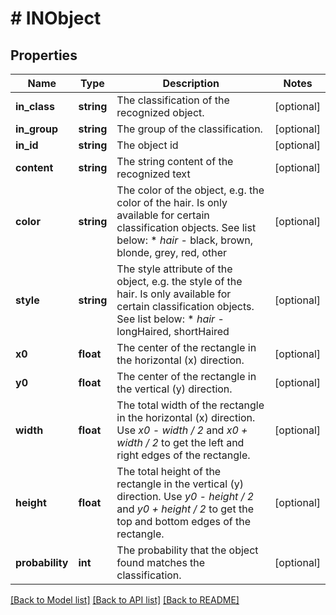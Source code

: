 # # INObject

## Properties

Name | Type | Description | Notes
------------ | ------------- | ------------- | -------------
**in_class** | **string** | The classification of the recognized object. | [optional] 
**in_group** | **string** | The group of the classification. | [optional] 
**in_id** | **string** | The object id | [optional] 
**content** | **string** | The string content of the recognized text | [optional] 
**color** | **string** | The color of the object, e.g. the color of the hair. Is only available for certain classification objects. See list below:  * _hair_ - black, brown, blonde, grey, red, other | [optional] 
**style** | **string** | The style attribute of the object, e.g. the style of the hair. Is only available for certain classification objects. See list below:  * _hair_ - longHaired, shortHaired | [optional] 
**x0** | **float** | The center of the rectangle in the horizontal (x) direction. | [optional] 
**y0** | **float** | The center of the rectangle in the vertical (y) direction. | [optional] 
**width** | **float** | The total width of the rectangle in the horizontal (x) direction. Use _x0 - width / 2_ and _x0 + width / 2_ to get the left and right edges of the rectangle. | [optional] 
**height** | **float** | The total height of the rectangle in the vertical (y) direction. Use _y0 - height / 2_ and _y0 + height / 2_ to get the top and bottom edges of the rectangle. | [optional] 
**probability** | **int** | The probability that the object found matches the classification. | [optional] 

[[Back to Model list]](../../README.md#documentation-for-models) [[Back to API list]](../../README.md#documentation-for-api-endpoints) [[Back to README]](../../README.md)


